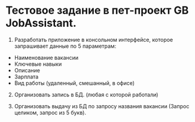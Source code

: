 # Тестовое задание в пет-проект GB JobAssistant.

1. Разработать приложение в консольном интерфейсе, которое запрашивает данные по 5 параметрам:

+ Наименование вакансии
+ Ключевые навыки
+ Описание
+ Зарплата
+ Вид работы (удаленный, смешанный, в офисе)

2. Организовать запись в БД. (любая с которой работали)

3. Организовать выдачу из БД по запросу названия вакансии (Запрос целиком, запрос из 5 букв).

